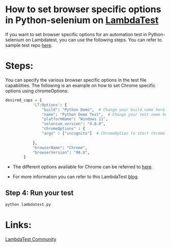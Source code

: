 # How to set browser specific options in Python-selenium on [LambdaTest](https://www.lambdatest.com/?utm_source=github&utm_medium=repo&utm_campaign=Python-selenium-browser-options)

If you want to set browser specific options for an automation test in Python-selenium on Lambdatest, you can use the following steps. You can refer to sample test repo [here](https://github.com/LambdaTest/python-selenium-sample).

# Steps:

You can specify the various browser specific options in the test file capabilities. The following is an example on how to set Chrome specific options using chromeOptions:

```python
desired_caps = {
            'LT:Options': {
                "build": "Python Demo",  # Change your build name here
                "name": "Python Demo Test",  # Change your test name here
                "platformName": "Windows 11",
                "selenium_version": "4.0.0",
                "chromeOptions" : {
                "args" : ["incognito"]  # ChromeOption to start chrome in incognito mode
                
            },
            "browserName": "Chrome",
            "browserVersion": "98.0",
        }

```

* The different options available for Chrome can be referred to [here](https://seleniumhq.github.io/selenium/docs/api/py/webdriver_chrome/selenium.webdriver.chrome.options.html).

* For more information you can refer to this LambdaTest [blog](https://www.lambdatest.com/blog/desired-capabilities-in-selenium-testing/?utm_source=github&utm_medium=repo&utm_campaign=Pytest-browser-options).


## Step 4: Run your test

```bash
python lambdatest.py
```

# Links:

[LambdaTest Community](http://community.lambdatest.com/)
